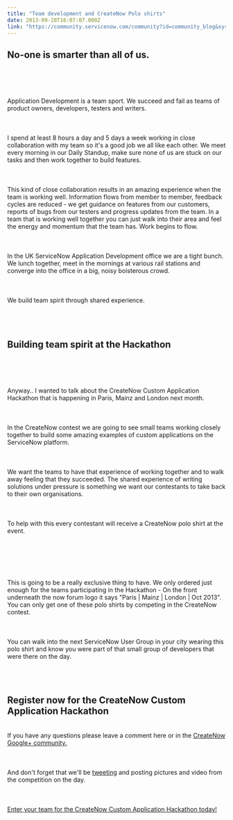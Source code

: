 ```yaml
---
title: "Team development and CreateNow Polo shirts"
date: 2013-09-28T16:07:07.000Z
link: "https://community.servicenow.com/community?id=community_blog&sys_id=f2fc66a5dbd0dbc01dcaf3231f961995"
---
```

<p><h2>No-one is smarter than all of us.</h2><br /><br /><br /><br />Application Development is a team sport. We succeed and fail as teams of product owners, developers, testers and writers.<br /><br /><br /><br />I spend at least 8 hours a day and 5 days a week working in close collaboration with my team so it's a good job we all like each other. We meet every morning in our Daily Standup, make sure none of us are stuck on our tasks and then work together to build features.<br /><br /><br /><br />This kind of close collaboration results in an amazing experience when the team is working well. Information flows from member to member, feedback cycles are reduced - we get guidance on features from our customers, reports of bugs from our testers and progress updates from the team. In a team that is working well together you can just walk into their area and feel the energy and momentum that the team has. Work begins to flow.<br /><br /><br /><br />In the UK ServiceNow Application Development office we are a tight bunch. We lunch together, meet in the mornings at various rail stations and converge into the office in a big, noisy boisterous crowd. <br /><br /><br /><br />We build team spirit through shared experience.<br /><br /><br /><br /><h2>Building team spirit at the Hackathon</h2><br /><br /><br /><br />Anyway.. I wanted to talk about the CreateNow Custom Application Hackathon that is happening in Paris, Mainz and London next month.<br /><br /><br /><br />In the CreateNow contest we are going to see small teams working closely together to build some amazing examples of custom applications on the ServiceNow platform.<br /><br /><br /><br />We want the teams to have that experience of working together and to walk away feeling that they succeeded. The shared experience of writing solutions under pressure is something we want our contestants to take back to their own organisations.<br /><br /><br /><br />To help with this every contestant will receive a CreateNow polo shirt at the event.<br /><br /><br /><br /><img  alt="" class="jive-image" src="bdba7335db54d3049c9ffb651f961942.iix" /><br /><br /><br /><br />This is going to be a really exclusive thing to have. We only ordered just enough for the teams participating in the Hackathon - On the front underneath the now forum logo it says "Paris | Mainz | London | Oct 2013". You can only get one of these polo shirts by competing in the CreateNow contest.<br /><br /><br /><br />You can walk into the next ServiceNow User Group in your city wearing this polo shirt and know you were part of that small group of developers that were there on the day.<br /><br /><br /><br /><h2>Register now for the CreateNow Custom Application Hackathon</h2><br />If you have any questions please leave a comment here or in the <a title="lus.google.com/communities/111051143571906675184" href="https://plus.google.com/communities/111051143571906675184">CreateNow Google+ community.</a><br /><br /><br /><br />And don't forget that we'll be <a title="witter.com/CreateNowSimon" href="https://twitter.com/CreateNowSimon">tweeting</a> and posting pictures and video from the competition on the day.<br /><br /><br /><br /><a title="w.servicenowforum.com/" href="http://www.servicenowforum.com/">Enter your team for the CreateNow Custom Application Hackathon today!</a></p>